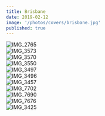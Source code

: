 ```yaml
---
title: Brisbane
date: 2019-02-12
image: '/photos/covers/brisbane.jpg'
published: true
---
```


![IMG_2765](IMG_2765.jpg)
<br />
![IMG_3573](IMG_3573.JPG)
<br />
![IMG_3570](IMG_3570.JPG)
<br />
![IMG_3550](IMG_3550.JPG)
<br />
![IMG_3497](IMG_3497.JPG)
<br />
![IMG_3496](IMG_3496.JPG)
<br />
![IMG_3457](IMG_3457.JPG)
<br />
![IMG_7702](IMG_7702.JPG)
<br />
![IMG_7690](IMG_7690.JPG)
<br />
![IMG_7676](IMG_7676.JPG)
<br />
![IMG_3425](IMG_3425.JPG)